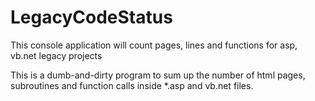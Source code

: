 # LegacyCodeStatus
This console application will count pages, lines and functions for asp, vb.net legacy projects

This is a dumb-and-dirty program to sum up the number of html pages, subroutines and function calls inside *.asp and vb.net files.
